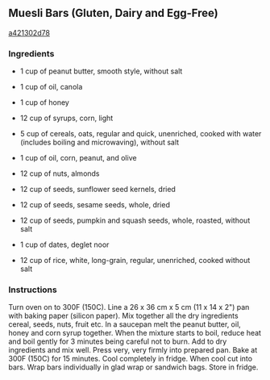 ## Muesli Bars (Gluten, Dairy and Egg-Free)

[a421302d78](http://www.food.com/recipe/muesli-bars-gluten-dairy-and-egg-free-156335)

### Ingredients

 - 1 cup of peanut butter, smooth style, without salt

 - 1 cup of oil, canola

 - 1 cup of honey

 - 12 cup of syrups, corn, light

 - 5 cup of cereals, oats, regular and quick, unenriched, cooked with water (includes boiling and microwaving), without salt

 - 1 cup of oil, corn, peanut, and olive

 - 12 cup of nuts, almonds

 - 12 cup of seeds, sunflower seed kernels, dried

 - 12 cup of seeds, sesame seeds, whole, dried

 - 12 cup of seeds, pumpkin and squash seeds, whole, roasted, without salt

 - 1 cup of dates, deglet noor

 - 12 cup of rice, white, long-grain, regular, unenriched, cooked without salt

### Instructions

Turn oven on to 300F (150C). Line a 26 x 36 cm x 5 cm (11 x 14 x 2") pan with baking paper (silicon paper). Mix together all the dry ingredients cereal, seeds, nuts, fruit etc. In a saucepan melt the peanut butter, oil, honey and corn syrup together. When the mixture starts to boil, reduce heat and boil gently for 3 minutes being careful not to burn. Add to dry ingredients and mix well. Press very, very firmly into prepared pan. Bake at 300F (150C) for 15 minutes. Cool completely in fridge. When cool cut into bars. Wrap bars individually in glad wrap or sandwich bags. Store in fridge.